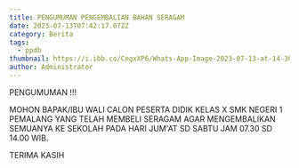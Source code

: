 ```yaml
---
title: PENGUMUMAN PENGEMBALIAN BAHAN SERAGAM
date: 2023-07-13T07:42:17.072Z
category: Berita
tags:
  - ppdb
thumbnail: https://i.ibb.co/CngxXP6/Whats-App-Image-2023-07-13-at-14-30-49.jpg
author: Administrator
---
```

P﻿ENGUMUMAN !!!



MOHON BAPAK/IBU WALI CALON PESERTA DIDIK KELAS X SMK NEGERI 1 PEMALANG YANG TELAH MEMBELI SERAGAM AGAR MENGEMBALIKAN SEMUANYA KE SEKOLAH PADA HARI JUM'AT SD SABTU JAM 07.30 SD 14.00 WIB.



T﻿ERIMA KASIH

